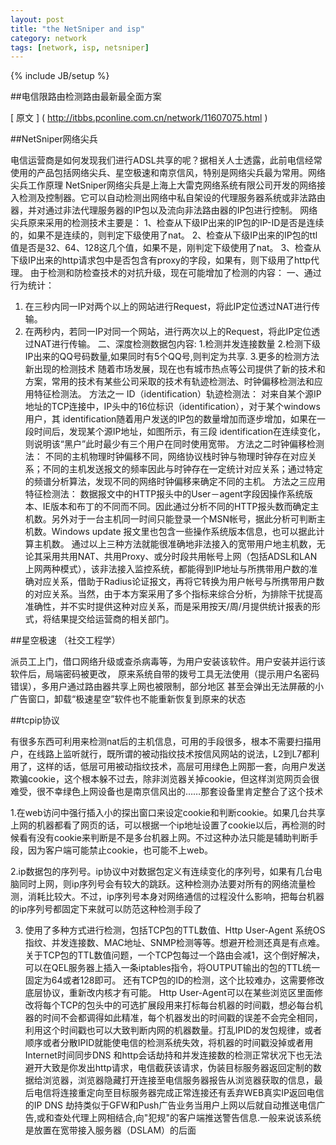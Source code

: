 ```yaml
---
layout: post
title: "the NetSniper and isp"
category: network
tags: [network, isp, netsniper]
---
```

{% include JB/setup %}

##电信限路由检测路由最新最全面方案

[ 原文 ] ( http://itbbs.pconline.com.cn/network/11607075.html )

##NetSniper网络尖兵

电信运营商是如何发现我们进行ADSL共享的呢？据相关人士透露，此前电信经常使用的产品包括网络尖兵、星空极速和南京信风，特别是网络尖兵最为常用。网络尖兵工作原理
NetSniper网络尖兵是上海上大雷克网络系统有限公司开发的网络接入检测及控制器。它可以自动检测出网络中私自架设的代理服务器系统或非法路由器，并对通过非法代理服务器的IP包以及流向非法路由器的IP包进行控制。
网络尖兵原来采用的检测技术主要是：
1、检查从下级IP出来的IP包的IP-ID是否是连续的，如果不是连续的，则判定下级使用了nat。
2、检查从下级IP出来的IP包的ttl值是否是32、64、128这几个值，如果不是，刚判定下级使用了nat。
3、检查从下级IP出来的http请求包中是否包含有proxy的字段，如果有，则下级用了http代理。
由于检测和防检查技术的对抗升级，现在可能增加了检测的内容：
一、通过行为统计：
1. 在三秒内同一IP对两个以上的网站进行Request，将此IP定位透过NAT进行传输。
2. 在两秒内，若同一IP对同一个网站，进行两次以上的Request，将此IP定位透过NAT进行传输。
二、深度检测数据包内容:
1.检测并发连接数量
2.检测下级IP出来的QQ号码数量,如果同时有5个QQ号,则判定为共享.
3.更多的检测方法
新出现的检测技术
随着市场发展，现在也有城市热点等公司提供了新的技术和方案，常用的技术有某些公司采取的技术有轨迹检测法、时钟偏移检测法和应用特征检测法。
方法之一 ID（identification）轨迹检测法：
对来自某个源IP地址的TCP连接中，IP头中的16位标识（identification），对于某个windows用户，其 identification随着用户发送的IP包的数量增加而逐步增加，如果在一段时间后，发现某个源IP地址，如图所示，有三段 identification在连续变化，则说明该“黑户”此时最少有三个用户在同时使用宽带。
方法之二时钟偏移检测法：
不同的主机物理时钟偏移不同，网络协议栈时钟与物理时钟存在对应关系；不同的主机发送报文的频率因此与时钟存在一定统计对应关系；通过特定的频谱分析算法，发现不同的网络时钟偏移来确定不同的主机。
方法之三应用特征检测法：
数据报文中的HTTP报头中的User－agent字段因操作系统版本、IE版本和布丁的不同而不同。因此通过分析不同的HTTP报头数而确定主机数。另外对于一台主机同一时间只能登录一个MSN帐号，据此分析可判断主机数。Windows update 报文里也包含一些操作系统版本信息，也可以据此计算主机数。
通过以上三种方法就能很准确地非法接入的宽带用户地主机数，无论其采用共用NAT、共用Proxy、或分时段共用帐号上网（包括ADSL和LAN上网两种模式），该非法接入监控系统，都能得到IP地址与所携带用户数的准确对应关系，借助于Radius论证报文，再将它转换为用户帐号与所携带用户数的对应关系。当然，由于本方案采用了多个指标来综合分析，为排除干扰提高准确性，并不实时提供这种对应关系，而是采用按天/周/月提供统计报表的形式，将结果提交给运营商的相关部门。

##星空极速 （社交工程学）

派员工上门，借口网络升级或查杀病毒等，为用户安装该软件。用户安装并运行该软件后，局端密码被更改， 原来系统自带的拨号工具无法使用（提示用户名密码错误），多用户通过路由器共享上网也被限制，部分地区 甚至会弹出无法屏蔽的小广告窗口，卸载“极速星空”软件也不能重新恢复到原来的状态 


##tcpip协议

有很多东西可利用来检测nat后的主机信息，可用的手段很多，根本不需要扫描用户，在线路上监听就行，既所谓的被动指纹技术按信风网站的说法，L2到L7都利用了，这样的话，低层可用被动指纹技术，高层可用绿色上网那一套，向用户发送欺骗cookie，这个根本躲不过去，除非浏览器关掉cookie，但这样浏览网页会很难受，很不幸绿色上网设备也是南京信风出的……那套设备里肯定整合了这个技术


1.在web访问中强行插入小的探出窗口来设定cookie和判断cookie。如果几台共享上网的机器都看了网页的话，可以根据一个ip地址设置了cookie以后，再检测的时候看有没有cookie来判断是不是多台机器上网。不过这种办法只能是辅助判断手段，因为客户端可能禁止cookie，也可能不上web。

2.ip数据包的序列号。ip协议中对数据包定义有连续变化的序列号，如果有几台电脑同时上网，则ip序列号会有较大的跳跃。这种检测办法要对所有的网络流量检测，消耗比较大。不过，ip序列号本身对网络通信的过程没什么影响，把每台机器的ip序列号都固定下来就可以防范这种检测手段了 

3. 使用了多种方式进行检测，包括TCP包的TTL数值、Http User-Agent 系统OS指纹、并发连接数、MAC地址、SNMP检测等等。想避开检测还真是有点难。
关于TCP包的TTL数值问题，一个TCP包每过一个路由会减1，这个倒好解决，可以在QEL服务器上插入一条iptables指令，将OUTPUT输出的包的TTL统一固定为64或者128即可。
还有TCP包的ID的检测，这个比较难办，这需要修改底层协议，重新改内核才有可能。
Http User-Agent可以在某些浏览区里面修改将每个TCP的包头中的可选扩展段用来打标每台机器的时间戳，想必每台机器的时间不会都调得如此精准，每个机器发出的时间戳的误差不会完全相同，利用这个时间戳也可以大致判断内网的机器数量。打乱IPID的发包规律，或者顺序或者分散IPID就能使电信的检测系统失效，将机器的时间戳没掉或者用Internet时间同步DNS 和http会话劫持和并发连接数的检测正常状况下也无法避开大致是你发出http请求，电信截获该请求，伪装目标服务器返回定制的数据给浏览器，浏览器隐藏打开连接至电信服务器报告从浏览器获取的信息，最后电信将连接重定向至目标服务器完成正常连接还有丢弃WEB真实IP返回电信的IP
DNS 劫持类似于GFW和Push广告业务当用户上网以后就自动推送电信广告,或和查处代理上网相结合,向"犯规"的客户端推送警告信息.一般来说该系统是放置在宽带接入服务器（DSLAM）的后面
